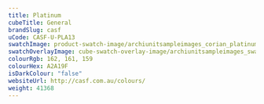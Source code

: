 ```yaml
---
title: Platinum
cubeTitle: General
brandSlug: casf
uCode: CASF-U-PLA13
swatchImage: product-swatch-image/archiunitsampleimages_corian_platinum.jpg
swatchOverlayImage: cube-swatch-overlay-image/archiunitsampleimages_swatch-overlay_corian.png
colourRgb: 162, 161, 159
colourHex: A2A19F
isDarkColour: "false"
websiteUrl: http://casf.com.au/colours/
weight: 41368
---
```

